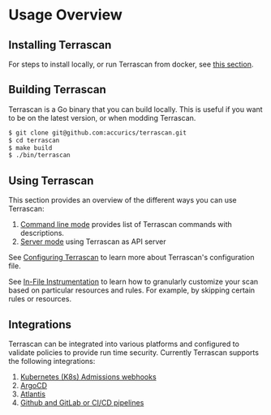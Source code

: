 # Usage Overview

## Installing Terrascan

For steps to install locally, or run Terrascan from docker, see [this section](../getting-started.md#installing-terrascan).

## Building Terrascan
Terrascan is a Go binary that you can build locally. This is useful if you want to be on the latest version, or when modding Terrascan.

``` Bash
$ git clone git@github.com:accurics/terrascan.git
$ cd terrascan
$ make build
$ ./bin/terrascan
```

## Using Terrascan

This section provides an overview of the different ways you can use Terrascan:

1. [Command line mode](command_line_mode.md) provides list of Terrascan commands with descriptions.
2. [Server mode](server_mode.md) using Terrascan as API server

See [Configuring Terrascan](config_options.md) to learn more about Terrascan's configuration file.

See [In-File Instrumentation](in-file_instrumentation.md) to learn how to granularly customize your scan based on particular resources and rules. For example, by skipping certain rules or resources.

## Integrations

Terrascan can be integrated into various platforms and configured to validate policies to provide run time security. Currently Terrascan supports the following integrations:

1. [Kubernetes (K8s) Admissions webhooks](../integrations/admission-controller-webhooks-usage.md)
2. [ArgoCD](../integrations/argocd-integration.md)
3. [Atlantis](../integrations/atlantis-integration.md)
4. [Github and GitLab or CI/CD pipelines](../integrations/cicd.md)